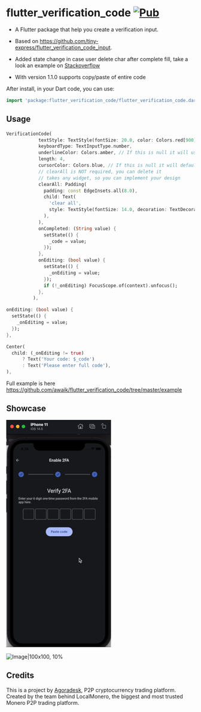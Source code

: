 # flutter_verification_code [![Pub](https://img.shields.io/pub/v/flutter_verification_code.svg)](https://pub.dev/packages/flutter_verification_code)

- A Flutter package that help you create a verification input.

- Based on https://github.com/tiny-express/flutter_verification_code_input.

- Added state change in case user delete char after complete fill, take a look an example on [Stackoverflow](https://stackoverflow.com/questions/59005381/how-to-know-when-user-delete-the-input-in-verificationcodeinput-flutter/59006077#59006077)

- With version 1.1.0 supports copy/paste of entire code

After install, in your Dart code, you can use:

```dart
import 'package:flutter_verification_code/flutter_verification_code.dart';
```

## Usage

```dart
VerificationCode(
            textStyle: TextStyle(fontSize: 20.0, color: Colors.red[900]),
            keyboardType: TextInputType.number,
            underlineColor: Colors.amber, // If this is null it will use primaryColor: Colors.red from Theme
            length: 4,
            cursorColor: Colors.blue, // If this is null it will default to the ambient
            // clearAll is NOT required, you can delete it
            // takes any widget, so you can implement your design
            clearAll: Padding(
              padding: const EdgeInsets.all(8.0),
              child: Text(
                'clear all',
                style: TextStyle(fontSize: 14.0, decoration: TextDecoration.underline, color: Colors.blue[700]),
              ),
            ),
            onCompleted: (String value) {
              setState(() {
                _code = value;
              });
            },
            onEditing: (bool value) {
              setState(() {
                _onEditing = value;
              });
              if (!_onEditing) FocusScope.of(context).unfocus();
            },
          ),
```

```dart
onEditing: (bool value) {
  setState(() {
    _onEditing = value;
  });
},
```

```dart
Center(
  child: (_onEditing != true)
      ? Text('Your code: $_code')
      : Text('Please enter full code'),
),
```

Full example is here https://github.com/awaik/flutter_verification_code/tree/master/example

## Showcase

![Image|100x100, 10%](show_case_v3.gif)

![Image|100x100, 10%](show_case_v2.gif)

## Credits

This is a project by [Agoradesk](https://agoradesk.com/), P2P cryptocurrency trading platform.
Created by the team behind LocalMonero, the biggest and most trusted Monero P2P trading platform.


